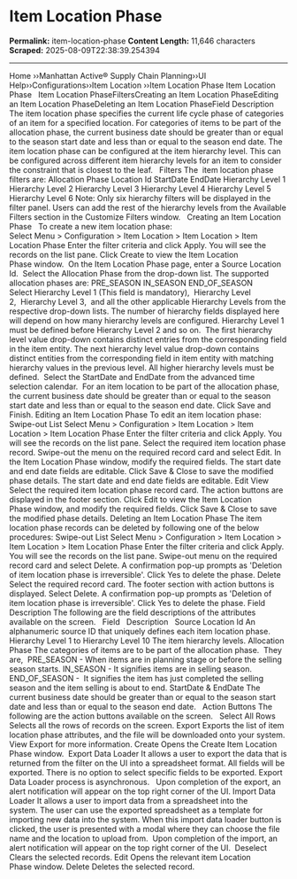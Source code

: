 # Item Location Phase

**Permalink:** item-location-phase
**Content Length:** 11,646 characters
**Scraped:** 2025-08-09T22:38:39.254394

---

Home &rsaquo;&rsaquo;Manhattan Active® Supply Chain Planning&rsaquo;&rsaquo;UI Help&rsaquo;&rsaquo;Configurations&rsaquo;&rsaquo;Item Location ››Item Location Phase Item Location Phase &nbsp; Item Location PhaseFiltersCreating an Item Location PhaseEditing an Item&nbsp;Location PhaseDeleting an Item Location PhaseField Description The item location phase specifies the current life cycle phase of categories of&nbsp;an item for a specified location.&nbsp;For categories of items to be part of the allocation phase, the current business date should be greater than or equal to the season start date and less than or equal to the season end date. The item location phase can be configured at the item hierarchy level.&nbsp;This can be configured across different item hierarchy levels for an item&nbsp;to consider the constraint that is closest to the leaf. &nbsp; Filters The&nbsp; item location phase filters are: Allocation Phase Location Id StartDate EndDate Hierarchy Level 1 Hierarchy Level 2 Hierarchy Level 3 Hierarchy Level 4 Hierarchy Level 5 Hierarchy Level 6 Note:&nbsp;Only six hierarchy filters will be displayed in the filter panel. Users can add&nbsp;the rest of the hierarchy levels from the Available Filters section in&nbsp;the Customize Filters window.&nbsp;&nbsp; Creating an Item Location Phase &nbsp; To create a new item location phase: &nbsp; Select&nbsp;Menu&nbsp;&gt;&nbsp;Configuration&nbsp;&gt;&nbsp;Item Location&nbsp;&gt; Item Location&nbsp;&gt; Item Location Phase Enter the filter criteria and click&nbsp;Apply. You will see the records on the list pane. Click&nbsp;Create&nbsp;to view the&nbsp;Item Location Phase&nbsp;window.&nbsp; On the Item&nbsp;Location Phase&nbsp;page, enter a Source Location Id. &nbsp;Select the&nbsp;Allocation Phase from the drop-down list. The supported allocation phases are: PRE_SEASON IN_SEASON END_OF_SEASON Select&nbsp;Hierarchy Level 1&nbsp;(This field is mandatory),&nbsp;&nbsp;Hierarchy Level 2,&nbsp;&nbsp;Hierarchy Level 3,&nbsp; and all the other applicable Hierarchy Levels from the respective&nbsp;drop-down lists.&nbsp;The number of hierarchy fields displayed here will depend on how many hierarchy levels are configured. Hierarchy Level 1 must be defined before Hierarchy Level 2 and so on.&nbsp; The first hierarchy level value drop-down contains distinct entries from the corresponding field in the item entity.&nbsp;The next hierarchy level value drop-down contains distinct entities from the corresponding field in item entity with matching hierarchy values in the previous level.&nbsp;All higher hierarchy levels must be defined.&nbsp; Select the&nbsp;StartDate and EndDate&nbsp;from the&nbsp;advanced time selection calendar.&nbsp;&nbsp;For an item location to&nbsp;be part of the allocation phase,&nbsp; the current business date should be greater than or equal to the season start date and less than or equal to the season end date. Click&nbsp;Save and Finish. Editing an Item&nbsp;Location Phase To edit an item location phase: &nbsp; Swipe-out List Select&nbsp;Menu&nbsp;&gt;&nbsp;Configuration&nbsp;&gt;&nbsp;Item Location&nbsp;&gt; Item Location&nbsp;&gt; Item Location Phase Enter the filter criteria and click&nbsp;Apply. You will see the records on the list pane. Select the required item location phase record. Swipe-out the menu on the required record card and select&nbsp;Edit. In the&nbsp;Item Location Phase&nbsp;window, modify the required fields. The start date and end date fields are editable. Click&nbsp;Save &amp; Close&nbsp;to save the modified phase details.&nbsp;The start date and end date fields are editable. Edit View Select the required item location phase record card. The action buttons are displayed in the footer section. Click&nbsp;Edit&nbsp;to view the&nbsp;Item Location Phase&nbsp;window, and modify the required fields. Click&nbsp;Save &amp; Close&nbsp;to save the modified phase details. Deleting an Item Location Phase The item location phase records can be deleted by following one of the below procedures: Swipe-out List Select&nbsp;Menu&nbsp;&gt;&nbsp;Configuration&nbsp;&gt;&nbsp;Item Location&nbsp;&gt; Item Location&nbsp;&gt; Item Location Phase Enter the filter criteria and click&nbsp;Apply. You will see the records on the list pane. Swipe-out menu on the required record card and select&nbsp;Delete. A confirmation pop-up prompts as &#39;Deletion of item&nbsp;location phase is irreversible&#39;. Click&nbsp;Yes&nbsp;to delete the phase. Delete Select the required record card. The footer section with action buttons is displayed. Select&nbsp;Delete. A confirmation pop-up prompts as &#39;Deletion of item location phase is irreversible&#39;. Click&nbsp;Yes&nbsp;to delete the phase. Field Description The following are the field descriptions of the attributes available on the screen. &nbsp; Field &nbsp; Description &nbsp; Source Location Id An alphanumeric source&nbsp;ID that uniquely defines each item location phase. Hierarchy Level 1 to Hierarchy Level 10 The item hierarchy levels. Allocation Phase The categories of items are to be part of the allocation phase.&nbsp; They are,&nbsp; PRE_SEASON -&nbsp;When items are in planning stage or before the selling season starts. IN_SEASON - It&nbsp;signifies items are in selling season. END_OF_SEASON -&nbsp;&nbsp;It&nbsp;signifies the item has&nbsp;just completed the selling season and the item selling is about to end. StartDate &amp; EndDate The current business date should be greater than or equal to the season start date and less than or equal to the season end date. &nbsp; Action Buttons The following are the action buttons available on the screen. &nbsp; Select All Rows Selects all the rows of records on the screen. Export Exports the list of item location phase attributes, and the file will be downloaded onto your system. View&nbsp;Export&nbsp;for more information. Create Opens the&nbsp;Create Item Location Phase&nbsp;window.&nbsp; Export Data Loader It&nbsp;allows a user to export the data&nbsp;that is returned from the filter on the UI into a spreadsheet format. All fields will be exported. There is no option to select specific fields to be exported. Export Data Loader process is asynchronous. &nbsp; Upon completion of the export, an alert notification will appear on the&nbsp;top right corner of the UI. Import Data Loader It allows a user to import data from a spreadsheet into the system.&nbsp;The user can use the exported spreadsheet as a template for importing new data into the system.&nbsp;When this import data loader button is clicked, the user is presented with a modal where they can choose the file name and the location to upload from.&nbsp;&nbsp;Upon completion of the import,&nbsp;an alert notification will appear on the top right corner of the UI.&nbsp; Deselect Clears the selected records. Edit Opens the relevant&nbsp;item Location Phase&nbsp;window. Delete Deletes the selected record.